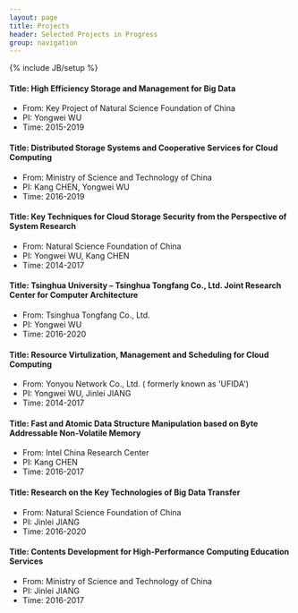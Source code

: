 ```yaml
---
layout: page
title: Projects
header: Selected Projects in Progress
group: navigation
---
```

{% include JB/setup %}

#### Title: High Efficiency Storage and Management for Big Data
* From: Key Project of Natural Science Foundation of China
* PI: Yongwei WU
* Time: 2015-2019

#### Title: Distributed Storage Systems and Cooperative Services for Cloud Computing
* From: Ministry of Science and Technology of China
* PI: Kang CHEN, Yongwei WU
* Time: 2016-2019

#### Title: Key Techniques for Cloud Storage Security from the Perspective of System Research
* From: Natural Science Foundation of China
* PI: Yongwei WU, Kang CHEN
* Time: 2014-2017

#### Title: Tsinghua University – Tsinghua Tongfang Co., Ltd. Joint Research Center for Computer Architecture
* From: Tsinghua Tongfang Co., Ltd.
* PI: Yongwei WU
* Time: 2016-2020

#### Title: Resource Virtulization, Management and Scheduling for Cloud Computing
* From: Yonyou Network Co., Ltd. ( formerly known as 'UFIDA')
* PI: Yongwei WU, Jinlei JIANG
* Time: 2014-2017

#### Title: Fast and Atomic Data Structure Manipulation based on Byte Addressable Non-Volatile Memory
* From: Intel China Research Center
* PI: Kang CHEN
* Time: 2016-2017

#### Title: Research on the Key Technologies of Big Data Transfer
* From: Natural Science Foundation of China
* PI: Jinlei JIANG
* Time: 2016-2020

#### Title: Contents Development for High-Performance Computing Education Services
* From: Ministry of Science and Technology of China
* PI: Jinlei JIANG
* Time: 2016-2017


